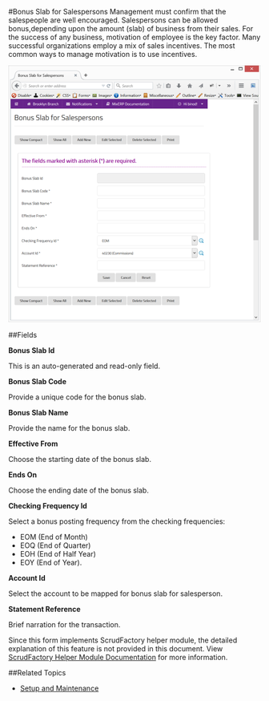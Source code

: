 #Bonus Slab for Salespersons
Management must confirm that the salespeople are well encouraged.
Salespersons can be allowed bonus,depending upon the amount (slab) 
of business from their sales. For the success of any business, 
motivation of employee is the key factor. Many successful 
organizations employ a mix of sales incentives. The most common ways 
to manage motivation is to use incentives. 


![Bonus Slab](images/bonus-slabs.png)

##Fields

**Bonus Slab Id**

 This is an auto-generated and read-only field.

**Bonus Slab Code**

 Provide a unique code for the bonus slab.

**Bonus Slab Name**

 Provide the name for the bonus slab.

**Effective From**

Choose the starting date of the bonus slab.

**Ends On** 

Choose the ending date of the bonus slab.

**Checking Frequency Id**

Select a bonus posting frequency from the checking frequencies:

* EOM (End of Month)
* EOQ (End of Quarter)
* EOH (End of Half Year) 
* EOY (End of Year). 

**Account Id**

Select the account to be mapped for bonus slab for salesperson.

**Statement Reference**

Brief narration for the transaction.


<div class="alert-box scrud radius">
    Since this form implements ScrudFactory helper module, the detailed explanation of this feature is not provided
    in this document. View <a href="../../core-concepts/scrud-factory.html">ScrudFactory Helper Module Documentation</a>
    for more information.
</div>

##Related Topics
* [Setup and Maintenance](../setup-and-maintenance.md)
